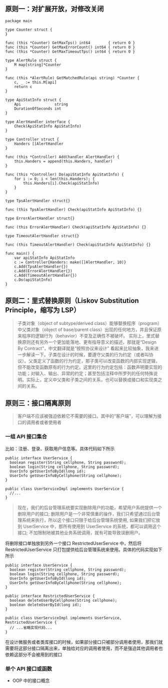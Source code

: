 ## 原则一：对扩展开放，对修改关闭
```
package main

type Counter struct {
}

func (this *Counter) GetMaxTps() int64        { return 0 }
func (this *Counter) GetMaxErrorCount() int64 { return 0 }
func (this *Counter) GetMaxTimeoutTps() int64 { return 0 }

type AlertRule struct {
	M map[string]*Counter
}

func (this *AlertRule) GetMatchedRule(api string) *Counter {
	c, _ := this.M[api]
	return c
}

type ApiStatInfo struct {
	Api               string
	DurationOfSeconds int
}

type AlertHandler interface {
	Check(ApiStatInfo ApiStatInfo)
}

type Controller struct {
	Handers []AlertHandler
}

func (this *Controller) Add(handler AlertHandler) {
	this.Handers = append(this.Handers, handler)
}

func (this *Controller) Do(apiStatInfo ApiStatInfo) {
	for i := 0; i < len(this.Handers); {
		this.Handers[i].Check(apiStatInfo)
	}
}

type TpsAlertHandler struct{}

func (this TpsAlertHandler) Check(apiStatInfo ApiStatInfo) {}

type ErrorAlertHandler struct{}

func (this ErrorAlertHandler) Check(apiStatInfo ApiStatInfo) {}

type TimeoutAlertHandler struct{}

func (this TimeoutAlertHandler) Check(apiStatInfo ApiStatInfo) {}

func main() {
	var apiStatInfo ApiStatInfo
	c := Controller{Handers: make([]AlertHandler, 10)}
	c.Add(TpsAlertHandler{})
	c.Add(ErrorAlertHandler{})
	c.Add(TimeoutAlertHandler{})
	c.Do(apiStatInfo)
}
```

## 原则二：里式替换原则（Liskov Substitution Principle，缩写为 LSP）
> 子类对象（object of subtype/derived class）能够替换程序（program）中父类对象（object of base/parent class）出现的任何地方，并且保证原来程序的逻辑行为（behavior）不变及正确性不被破坏。
> 实际上，里式替换原则还有另外一个更加能落地、更有指导意义的描述，那就是“Design By Contract”，中文翻译就是“按照协议来设计”
> 看起来比较抽象，我来进一步解读一下。子类在设计的时候，要遵守父类的行为约定（或者叫协议）。父类定义了函数的行为约定，那子类可以改变函数的内部实现逻辑，但不能改变函数原有的行为约定。这里的行为约定包括：函数声明要实现的功能；对输入、输出、异常的约定；甚至包括注释中所罗列的任何特殊说明。实际上，定义中父类和子类之间的关系，也可以替换成接口和实现类之间的关系。

## 原则三：接口隔离原则
> 客户端不应该被强迫依赖它不需要的接口。其中的“客户端”，可以理解为接口的调用者或者使用者

### 一组 API 接口集合
比如：注册、登录、获取用户信息等。具体代码如下所示
```
public interface UserService {
  boolean register(String cellphone, String password);
  boolean login(String cellphone, String password);
  UserInfo getUserInfoById(long id);
  UserInfo getUserInfoByCellphone(String cellphone);
}

public class UserServiceImpl implements UserService {
  //...
}
```
> 现在，我们的后台管理系统要实现删除用户的功能，希望用户系统提供一个删除用户的接口; 删除用户是一个非常慎重的操作，我们只希望通过后台管理系统来执行，所以这个接口只限于给后台管理系统使用, 如果我们把它放到 UserService 中，那所有使用到 UserService 的系统，都可以调用这个接口; 不加限制地被其他业务系统调用，就有可能导致误删用户。    

将删除接口单独放到另外一个接口 RestrictedUserService 中，然后将 RestrictedUserService 只打包提供给后台管理系统来使用。具体的代码实现如下所示
```
public interface UserService {
  boolean register(String cellphone, String password);
  boolean login(String cellphone, String password);
  UserInfo getUserInfoById(long id);
  UserInfo getUserInfoByCellphone(String cellphone);
}

public interface RestrictedUserService {
  boolean deleteUserByCellphone(String cellphone);
  boolean deleteUserById(long id);
}

public class UserServiceImpl implements UserService, RestrictedUserService {
  // ...省略实现代码...
}
```
在设计微服务或者类库接口的时候，如果部分接口只被部分调用者使用，那我们就需要将这部分接口隔离出来，单独给对应的调用者使用，而不是强迫其他调用者也依赖这部分不会被用到的接口
### 单个 API 接口或函数
- OOP 中的接口概念